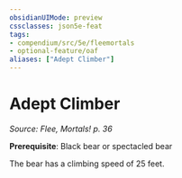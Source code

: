 ```yaml
---
obsidianUIMode: preview
cssclasses: json5e-feat
tags:
- compendium/src/5e/fleemortals
- optional-feature/oaf
aliases: ["Adept Climber"]
---
```

# Adept Climber
*Source: Flee, Mortals! p. 36*  

**Prerequisite**: Black bear or spectacled bear

The bear has a climbing speed of 25 feet.